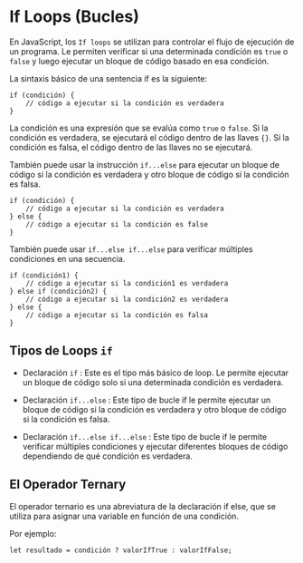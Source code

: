# If Loops (Bucles)

En JavaScript, los `If loops` se utilizan para controlar el flujo de ejecución de un programa. Le permiten verificar si una determinada condición es `true` o `false` y luego ejecutar un bloque de código basado en esa condición.

La sintaxis básico de una sentencia if es la siguiente:

```
if (condición) {
    // código a ejecutar si la condición es verdadera
}
```

La condición es una expresión que se evalúa como `true` o `false`. Si la condición es verdadera, se ejecutará el código dentro de las llaves `{}`. Si la condición es falsa, el código dentro de las llaves no se ejecutará.

También puede usar la instrucción `if...else` para ejecutar un bloque de código si la condición es verdadera y otro bloque de código si la condición es falsa.

```
if (condición) {
    // código a ejecutar si la condición es verdadera
} else {
    // código a ejecutar si la condición es false
}
```

También puede usar `if...else if...else` para verificar múltiples condiciones en una secuencia.

```
if (condición1) {
    // código a ejecutar si la condición1 es verdadera
} else if (condición2) {
    // código a ejecutar si la condición2 es verdadera
} else {
    // código a ejecutar si la condición es falsa
}
```

## Tipos de Loops `if`

- Declaración `if` : Este es el tipo más básico de loop. Le permite ejecutar un bloque de código solo si una determinada condición es verdadera.

- Declaración `if...else` : Este tipo de bucle if le permite ejecutar un bloque de código si la condición es verdadera y otro bloque de código si la condición es falsa.

- Declaración `if...else if...else` : Este tipo de bucle if le permite verificar múltiples condiciones y ejecutar diferentes bloques de código dependiendo de qué condición es verdadera.

## El Operador Ternary

El operador ternario es una abreviatura de la declaración if else, que se utiliza para asignar una variable en función de una condición.

Por ejemplo:

```
let resultado = condición ? valorIfTrue : valorIfFalse;
```
